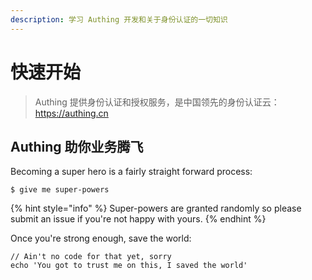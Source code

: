 ```yaml
---
description: 学习 Authing 开发和关于身份认证的一切知识
---
```


# 快速开始

> Authing 提供身份认证和授权服务，是中国领先的身份认证云：https://authing.cn

## Authing 助你业务腾飞

Becoming a super hero is a fairly straight forward process:

```
$ give me super-powers
```

{% hint style="info" %}
 Super-powers are granted randomly so please submit an issue if you're not happy with yours.
{% endhint %}

Once you're strong enough, save the world:

```
// Ain't no code for that yet, sorry
echo 'You got to trust me on this, I saved the world'
```



